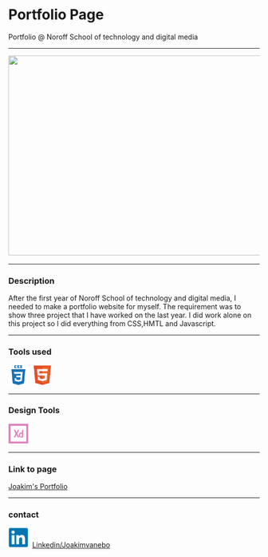 <div>
  <h1> Portfolio Page </h1>
  <p> Portfolio @ Noroff School of technology and digital media </p>
 </div>
 
 ---

<div>
  <img src=""width="1200" height="400"/> </img>
</div>

 ---
 
### Description
<p>
  After the first year of Noroff School of technology and digital media, I needed to make a portfolio website for myself.
  The requirement was to show three project that I have worked on the last year. 
  I did work alone on this project so I did everything from CSS,HMTL and Javascript. 
</p>

 ---

### Tools used
<div>
  <img src="https://github.com/devicons/devicon/blob/master/icons/css3/css3-plain-wordmark.svg"  title="CSS3" alt="CSS" width="40" height="40"/>&nbsp;
  <img src="https://github.com/devicons/devicon/blob/master/icons/html5/html5-original.svg" title="HTML5" alt="HTML" width="40" height="40"/>&nbsp;
</div>

---

### Design Tools
<p>
  <img src="https://github.com/devicons/devicon/blob/master/icons/xd/xd-line.svg" title="XD" alt="XD" width="40" height="40"/>&nbsp;
</p>

---

### Link to page
<div>
  <a href="https://app.netlify.com/sites/musical-begonia-d8bf0c/overview"> Joakim's Portfolio </a>
</div>

---

### contact
<div>
  <img src="https://github.com/devicons/devicon/blob/master/icons/linkedin/linkedin-original.svg"title="HTML5" alt="HTML" width="40" height="40"/>&nbsp;
  <a href="https://www.linkedin.com/in/joakim-vanebo-93a64562/"> Linkedin/Joakimvanebo </a>
</div>
